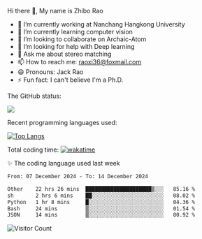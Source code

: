 Hi there 👋, My name is Zhibo Rao
- 🔭 I’m currently working at Nanchang Hangkong University
- 🌱 I’m currently learning computer vision
- 👯 I’m looking to collaborate on Archaic-Atom
- 🤔 I’m looking for help with Deep learning
- 💬 Ask me about stereo matching
- 📫 How to reach me: raoxi36@foxmail.com
- 😄 Pronouns: Jack Rao
- ⚡ Fun fact: I can't believe I'm a Ph.D.

The GitHub status:

![](https://github-readme-stats.vercel.app/api?username=ZhiboRao)

Recent programming languages used:

[![Top Langs](https://github-readme-stats.vercel.app/api/top-langs/?username=ZhiboRao&layout=compact)](https://github.com/anuraghazra/github-readme-stats)

Total coding time: [![wakatime](https://wakatime.com/badge/user/51ec5ec7-4742-4243-9eea-732ade32c0b7.svg)](https://wakatime.com/@51ec5ec7-4742-4243-9eea-732ade32c0b7)

✨ The coding language used last week 
<!--START_SECTION:waka-->

```txt
From: 07 December 2024 - To: 14 December 2024

Other    22 hrs 26 mins  █████████████████████▒░░░   85.16 %
sh       2 hrs 6 mins    ██░░░░░░░░░░░░░░░░░░░░░░░   08.02 %
Python   1 hr 8 mins     █░░░░░░░░░░░░░░░░░░░░░░░░   04.36 %
Bash     24 mins         ▒░░░░░░░░░░░░░░░░░░░░░░░░   01.54 %
JSON     14 mins         ▒░░░░░░░░░░░░░░░░░░░░░░░░   00.92 %
```

<!--END_SECTION:waka-->

![Visitor Count](https://profile-counter.glitch.me/Raohaocheng/count.svg)
